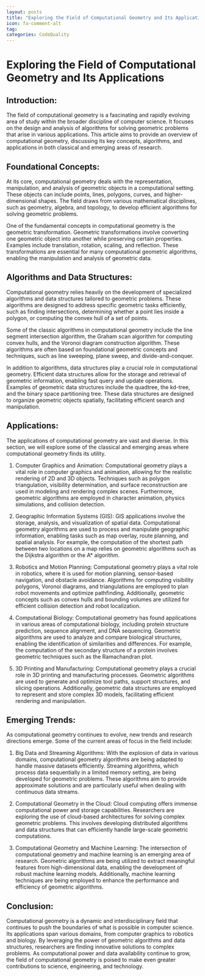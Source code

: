 ```yaml
---
layout: posts
title: "Exploring the Field of Computational Geometry and Its Applications"
icon: fa-comment-alt
tag:      
categories: CodeQuality
---
```



# Exploring the Field of Computational Geometry and Its Applications

## Introduction:

The field of computational geometry is a fascinating and rapidly evolving area of study within the broader discipline of computer science. It focuses on the design and analysis of algorithms for solving geometric problems that arise in various applications. This article aims to provide an overview of computational geometry, discussing its key concepts, algorithms, and applications in both classical and emerging areas of research.

## Foundational Concepts:

At its core, computational geometry deals with the representation, manipulation, and analysis of geometric objects in a computational setting. These objects can include points, lines, polygons, curves, and higher-dimensional shapes. The field draws from various mathematical disciplines, such as geometry, algebra, and topology, to develop efficient algorithms for solving geometric problems.

One of the fundamental concepts in computational geometry is the geometric transformation. Geometric transformations involve converting one geometric object into another while preserving certain properties. Examples include translation, rotation, scaling, and reflection. These transformations are essential for many computational geometric algorithms, enabling the manipulation and analysis of geometric data.

## Algorithms and Data Structures:

Computational geometry relies heavily on the development of specialized algorithms and data structures tailored to geometric problems. These algorithms are designed to address specific geometric tasks efficiently, such as finding intersections, determining whether a point lies inside a polygon, or computing the convex hull of a set of points.

Some of the classic algorithms in computational geometry include the line segment intersection algorithm, the Graham scan algorithm for computing convex hulls, and the Voronoi diagram construction algorithm. These algorithms are often based on foundational geometric concepts and techniques, such as line sweeping, plane sweep, and divide-and-conquer.

In addition to algorithms, data structures play a crucial role in computational geometry. Efficient data structures allow for the storage and retrieval of geometric information, enabling fast query and update operations. Examples of geometric data structures include the quadtree, the kd-tree, and the binary space partitioning tree. These data structures are designed to organize geometric objects spatially, facilitating efficient search and manipulation.

## Applications:

The applications of computational geometry are vast and diverse. In this section, we will explore some of the classical and emerging areas where computational geometry finds its utility.

1. Computer Graphics and Animation: Computational geometry plays a vital role in computer graphics and animation, allowing for the realistic rendering of 2D and 3D objects. Techniques such as polygon triangulation, visibility determination, and surface reconstruction are used in modeling and rendering complex scenes. Furthermore, geometric algorithms are employed in character animation, physics simulations, and collision detection.

2. Geographic Information Systems (GIS): GIS applications involve the storage, analysis, and visualization of spatial data. Computational geometry algorithms are used to process and manipulate geographic information, enabling tasks such as map overlay, route planning, and spatial analysis. For example, the computation of the shortest path between two locations on a map relies on geometric algorithms such as the Dijkstra algorithm or the A* algorithm.

3. Robotics and Motion Planning: Computational geometry plays a vital role in robotics, where it is used for motion planning, sensor-based navigation, and obstacle avoidance. Algorithms for computing visibility polygons, Voronoi diagrams, and triangulations are employed to plan robot movements and optimize pathfinding. Additionally, geometric concepts such as convex hulls and bounding volumes are utilized for efficient collision detection and robot localization.

4. Computational Biology: Computational geometry has found applications in various areas of computational biology, including protein structure prediction, sequence alignment, and DNA sequencing. Geometric algorithms are used to analyze and compare biological structures, enabling the identification of similarities and differences. For example, the computation of the secondary structure of a protein involves geometric techniques such as the Ramachandran plot.

5. 3D Printing and Manufacturing: Computational geometry plays a crucial role in 3D printing and manufacturing processes. Geometric algorithms are used to generate and optimize tool paths, support structures, and slicing operations. Additionally, geometric data structures are employed to represent and store complex 3D models, facilitating efficient rendering and manipulation.

## Emerging Trends:

As computational geometry continues to evolve, new trends and research directions emerge. Some of the current areas of focus in the field include:

1. Big Data and Streaming Algorithms: With the explosion of data in various domains, computational geometry algorithms are being adapted to handle massive datasets efficiently. Streaming algorithms, which process data sequentially in a limited memory setting, are being developed for geometric problems. These algorithms aim to provide approximate solutions and are particularly useful when dealing with continuous data streams.

2. Computational Geometry in the Cloud: Cloud computing offers immense computational power and storage capabilities. Researchers are exploring the use of cloud-based architectures for solving complex geometric problems. This involves developing distributed algorithms and data structures that can efficiently handle large-scale geometric computations.

3. Computational Geometry and Machine Learning: The intersection of computational geometry and machine learning is an emerging area of research. Geometric algorithms are being utilized to extract meaningful features from high-dimensional data, enabling the development of robust machine learning models. Additionally, machine learning techniques are being employed to enhance the performance and efficiency of geometric algorithms.

## Conclusion:

Computational geometry is a dynamic and interdisciplinary field that continues to push the boundaries of what is possible in computer science. Its applications span various domains, from computer graphics to robotics and biology. By leveraging the power of geometric algorithms and data structures, researchers are finding innovative solutions to complex problems. As computational power and data availability continue to grow, the field of computational geometry is poised to make even greater contributions to science, engineering, and technology.